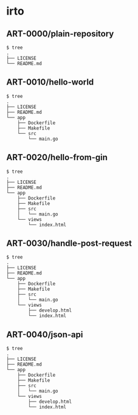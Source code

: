 # irto

## ART-0000/plain-repository

```
$ tree
.
├── LICENSE
└── README.md
```

## ART-0010/hello-world

```
$ tree
.
├── LICENSE
├── README.md
└── app
    ├── Dockerfile
    ├── Makefile
    └── src
        └── main.go
```

## ART-0020/hello-from-gin

```
$ tree
.
├── LICENSE
├── README.md
└── app
    ├── Dockerfile
    ├── Makefile
    ├── src
    │   └── main.go
    └── views
        └── index.html
```

## ART-0030/handle-post-request

```
$ tree
.
├── LICENSE
├── README.md
└── app
    ├── Dockerfile
    ├── Makefile
    ├── src
    │   └── main.go
    └── views
        ├── develop.html
        └── index.html
```

## ART-0040/json-api

```
$ tree
.
├── LICENSE
├── README.md
└── app
    ├── Dockerfile
    ├── Makefile
    ├── src
    │   └── main.go
    └── views
        ├── develop.html
        └── index.html
```
